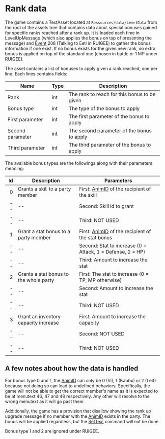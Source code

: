 # Rank data

The game contains a TextAsset located at `Ressources/data/LevelData` from the root of the assets tree that contains data about special bonuses gained for specific ranks reached after a rank up. It is loaded each time in LevelUpMessage (which also applies the bonus on top of presenting the message) and [Event](../SetText/Individual%20commands/Event.md) 208 (Talking to Eetl in RUIGEE) to gather the bonus information if one exist. If no bonus exists for the given new rank, no extra bonus is applied on top of the standard one (chosen in battle or 1 MP under RUIGEE).

The asset contains a list of bonuses to apply given a rank reached, one per line. Each lines contains fields:

|Name|Type|Description|
|----|----|-----------|
|Rank|int|The rank to reach for this bonus to be given|
|Bonus type|int|The type of the bonus to apply|
|First parameter|int|The first parameter of the bonus to apply|
|Second parameter|int|The second parameter of the bonus to apply|
|Third parameter|int|The third parameter of the bonus to apply|

The available bonus types are the followings along with their parameters meaning:

|Id|Description|Parameters|
|--:|-----------|----------|
|0|Grants a skill to a party member|First: [AnimID](../Enums%20and%20IDs/AnimIDs.md) of the recipient of the skill|
|--|--|Second: Skill id to grant|
|--|--|Third: NOT USED|
|1|Grant a stat bonus to a party member|First: [AnimID](../Enums%20and%20IDs/AnimIDs.md) of the recipient of the stat bonus|
|--|--|Second: Stat to increase (0 = Attack, 1 = Defense, 2 = HP)|
|--|--|Third: Amount to increase the stat|
|2|Grants a stat bonus to the whole party|First: The stat to increase (0 = TP, MP otherwise)|
|--|--|Second: Amount to increase the stat|
|--|--|Third: NOT USED|
|3|Grant an inventory capacity increase|First: Amount to increase the capacity|
|--|--|Second: NOT USED|
|--|--|Third: NOT USED|

## A few notes about how the data is handled

For bonus type 0 and 1, the [AnimID](../Enums%20and%20IDs/AnimIDs.md) can only be 0 (Vi), 1 (Kabbu) or 2 (Leif) because not doing so can lead to undefined behaviors. Specifically, the game will not be able to get the correct member's name as it is expected to be at menutext 46, 47 and 48 respectively. Any other will resolve to the wrong menutext as it will go past them.

Additionally, the game has a provision that disallow showing the rank up upgrade message if no member with the [AnimID](../Enums%20and%20IDs/AnimIDs.md) exists in the party. The bonus will be applied regardless, but the [SetText](../SetText/SetText.md) command will not be done.

Bonus type 1 and 2 are ignored under RUIGEE.

